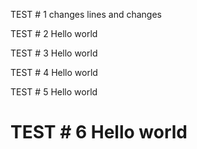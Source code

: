 


TEST # 1
changes
lines
and changes


TEST # 2
Hello world


TEST # 3
Hello world


TEST # 4
Hello world

TEST # 5
Hello world

TEST # 6
Hello world
======
